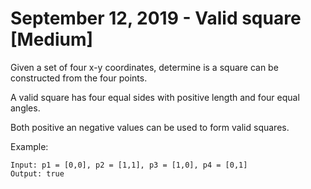 # September 12, 2019 - Valid square [Medium]

Given a set of four x-y coordinates, determine is a square can be constructed 
from the four points.

A valid square has four equal sides with positive length and four equal angles.

Both positive an negative values can be used to form valid squares.

Example:
```
Input: p1 = [0,0], p2 = [1,1], p3 = [1,0], p4 = [0,1]
Output: true
```